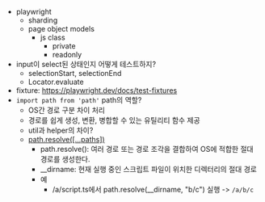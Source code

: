 - playwright
  - sharding
  - page object models
    - js class
      - private
      - readonly
- input이 select된 상태인지 어떻게 테스트하지?
  - selectionStart, selectionEnd
  - Locator.evaluate
- fixture: https://playwright.dev/docs/test-fixtures
- `import path from 'path'` path의 역할?
  - OS간 경로 구분 차이 처리
  - 경로를 쉽게 생성, 변환, 병합할 수 있는 유틸리티 함수 제공
  - util과 helper의 차이?
  - [path.resolve([...paths])](https://nodejs.org/api/path.html#pathresolvepaths)
    - path.resolve(): 여러 경로 또는 경로 조각을 결합하여 OS에 적합한 절대 경로를 생성한다.
    - \_\_dirname: 현재 실행 중인 스크립트 파일이 위치한 디렉터리의 절대 경로
    - 예
      - /a/script.ts에서 path.resolve(\_\_dirname, "b/c") 실행 -> `/a/b/c`

